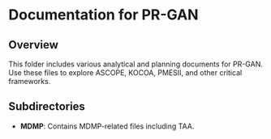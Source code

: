 # Documentation for PR-GAN

## Overview
This folder includes various analytical and planning documents for PR-GAN. Use these files to explore ASCOPE, KOCOA, PMESII, and other critical frameworks.

## Subdirectories
- **MDMP**: Contains MDMP-related files including TAA.
